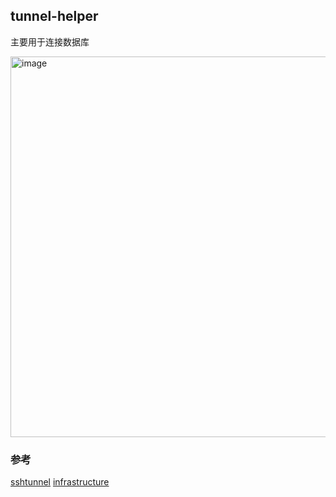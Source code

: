 ## tunnel-helper

主要用于连接数据库

<img width="609" alt="image" src="https://github.com/cute-angelia/tunnel-helper/assets/26561606/c30c838d-26d8-4f48-aebd-db163bf06d42">


### 参考

[sshtunnel](https://github.com/elliotchance/sshtunnel)
[infrastructure](https://github.com/yeqown/infrastructure)
